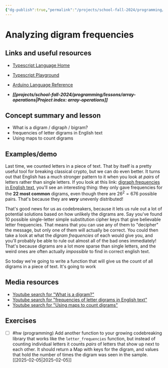 ```yaml
---
{"dg-publish":true,"permalink":"/projects/school-fall-2024/programming/lessons/digraph-analysis/"}
---
```



#  Analyzing digram frequencies

## Links and useful resources

- [Typescript Language Home](https://www.typescriptlang.org/)
- [Typescript Playground](https://www.typescriptlang.org/play/)
- [Arduino Language Reference](https://docs.arduino.cc/language-reference/)


- ***[[projects/school-fall-2024/programming/lessons/array-operations\|Project index: array-operations]]*** 
## Concept summary and lesson


- What is a digram / digraph / bigram? 
- frequencies of letter digrams in English text 
- Using maps to count digrams

## Examples/demo

Last time, we counted letters in a piece of text. That by itself is a pretty useful tool for breaking classical crypto, but we can do even better. It turns out that English has a much stronger pattern to it when you look at *pairs* of letters rather than single letters. If you look at this link: [digraph frequencies in English text](https://pi.math.cornell.edu/~mec/2003-2004/cryptography/subs/digraphs.html), you'll see an interesting thing: they only gave frequencies for the **22 most common** digrams, even though there are $26^2=676$ possible pairs. That's because they are ***very*** unevenly distributed!

That's good news for us as codebreakers, because it lets us rule out a lot of potential solutions based on how unlikely the digrams are. Say you've found 10 possible single-letter simple substitution cipher keys that give believable letter frequencies. That means that you can use any of them to "decipher" the message, but only one of them will actually be correct. You could then take a look at what the *digram frequencies* of each would give you, and you'll probably be able to rule out almost all of the bad ones immediately! That's because digrams are a lot more sparse than single letters, and the weird ones are often actually *impossible* to find in correct english text. 

So today we're going to write a function that will give us the count of all digrams in a piece of text. It's going to work 

## Media resources

- [Youtube search for "What is a digram?"](https://www.youtube.com/results?search_query=What%20is%20a%20digram?) 
- [Youtube search for "frequencies of letter digrams in English text"](https://www.youtube.com/results?search_query=frequencies%20of%20letter%20digrams%20in%20English%20text) 
- [Youtube search for "Using maps to count digrams"](https://www.youtube.com/results?search_query=Using%20maps%20to%20count%20digrams) 


## Exercises

- [ ] #hw (programming) Add another function to your growing codebreaking library that works like the `letter_frequencies` function, but instead of counting individual letters it counts *pairs* of letters that show up next to each other. It should return a Map with keys for the digram, and values that hold the number of times the digram was seen in the sample. [[2025-02-05\|2025-02-05]]
